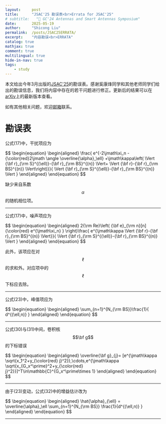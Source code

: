 ```yaml
---
layout:     post
title:      "JSAC'25 勘误表<br>Errata for JSAC'25"
# subtitle:   "📑 GC'24 Antennas and Smart Antennas Symposium"
date:       2025-05-19
author:     "Shicong Liu"
permalink:  /posts/JSAC25ERRATA/
excerpt:    "内容勘误<br>ERRATA"
catalog: true
mathjax: true
comment: true
multilingual: true
hide-in-nav: true
tags:
    - study
---
```


本文给出今年3月出版的[JSAC'25](https://ieeexplore.ieee.org/document/10845870)的勘误表。感谢奚康烽同学和其他老师同学们给出的勘误信息，我们将内容中存在的若干问题进行修正。更新后的结果可以在[arXiv](https://arxiv.org/abs/2403.11809)上的最新版本查看。

如有其他相关问题，欢迎[邮箱](mailto:scliu@ieee.org)联系。

# 勘误表

公式(17)中，干扰项应为

<div>
$$
\begin{equation}
    \begin{aligned}
    \frac{  e^{-2\jmath\xi_n -{\color{red}2\jmath \angle \overline{\alpha}_\ell} +\jmath\kappa\left( \Vert {\bf r}_{\rm S}^{(\ell)}-{\bf r}_{\rm BS}^{(n)} \Vert+ \Vert {\bf r}-{\bf r}_{\rm BS}^{(n)} \Vert\right)}}{ \Vert {\bf r}_{\rm S}^{(\ell)}-{\bf r}_{\rm BS}^{(n)} \Vert }
    \end{aligned}
\end{equation}
$$
</div>

缺少来自系数$$\alpha$$的随机相位项。

---

公式(17)中，噪声项应为

<div>
$$
\begin{equation}
    \begin{aligned}
    2{\rm Re}\left( {\bf e}_{\rm n}[n] {\color{red} e^{\jmath\xi_n} } \right)\frac{  e^{\jmath\kappa  \Vert {\bf r}-{\bf r}_{\rm BS}^{(n)} \Vert}}{ \Vert {\bf r}_{\rm S}^{(\ell)}-{\bf r}_{\rm BS}^{(n)} \Vert }
    \end{aligned}
\end{equation}
$$
</div>

此外，该项应在对$$\ell$$的求和外。对应项中的$$\ell$$下标应去除。

---

公式(23)中，峰值项应为

<div>
$$
\begin{equation}
    \begin{aligned}
    \sum_{n=1}^{N_{\rm BS}}\frac{1}{ d^{(\ell,n)} }
    \end{aligned}
\end{equation}
$$
</div>

---

公式(30)与(31)中间，卷积核$$\bf g$$的下标错误

<div>
$$
\begin{equation}
    \begin{aligned}
    \overline{\bf g}_{j}= [e^{\jmath\kappa \sqrt{x_1^2+y_{\color{red} j}^2}},\cdots,e^{\jmath\kappa \sqrt{x_{G_x^\prime}^2+y_{\color{red} j}^2}}]^T\in\mathbb{C}^{G_x^\prime\times 1}
    \end{aligned}
\end{equation}
$$
</div>

---

由于(23)变动，公式(32)中的增益估计改为

<div>
$$
\begin{equation}
    \begin{aligned}
    \hat{\alpha}_{\ell}  = \overline{\alpha}_\ell  \sum_{n=1}^{N_{\rm BS}} \frac{1}{d^{(\ell,n)} }
    \end{aligned}
\end{equation}
$$
</div>



---
